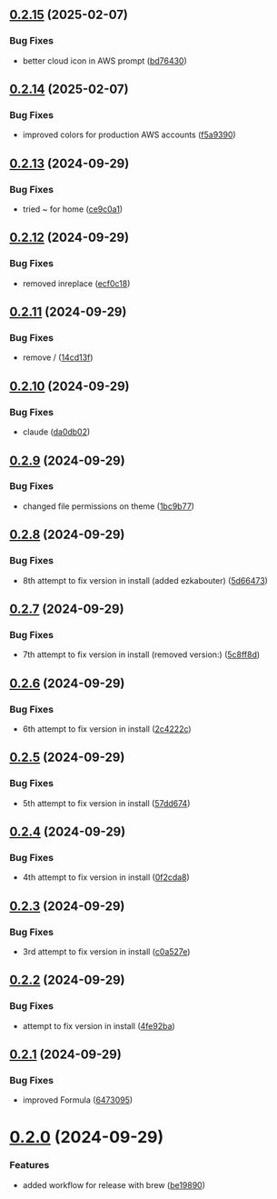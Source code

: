 ## [0.2.15](https://github.com/easytocloud/oh-my-easytocloud/compare/v0.2.14...v0.2.15) (2025-02-07)


### Bug Fixes

* better cloud icon in AWS prompt ([bd76430](https://github.com/easytocloud/oh-my-easytocloud/commit/bd764307ea7666dcd7dcd81a0c828d67d0cf8713))

## [0.2.14](https://github.com/easytocloud/oh-my-easytocloud/compare/v0.2.13...v0.2.14) (2025-02-07)


### Bug Fixes

* improved colors for production AWS accounts ([f5a9390](https://github.com/easytocloud/oh-my-easytocloud/commit/f5a9390771940f3c0fe1b25a22314aee0c620971))

## [0.2.13](https://github.com/easytocloud/oh-my-easytocloud/compare/v0.2.12...v0.2.13) (2024-09-29)


### Bug Fixes

* tried ~ for home ([ce9c0a1](https://github.com/easytocloud/oh-my-easytocloud/commit/ce9c0a1f103848c866c4de37cd209f1709647381))

## [0.2.12](https://github.com/easytocloud/oh-my-easytocloud/compare/v0.2.11...v0.2.12) (2024-09-29)


### Bug Fixes

* removed inreplace ([ecf0c18](https://github.com/easytocloud/oh-my-easytocloud/commit/ecf0c1860937314ae7759bea657b0c8613cde825))

## [0.2.11](https://github.com/easytocloud/oh-my-easytocloud/compare/v0.2.10...v0.2.11) (2024-09-29)


### Bug Fixes

* remove / ([14cd13f](https://github.com/easytocloud/oh-my-easytocloud/commit/14cd13ff8b7c386f6af7c468e7e23518cd7fd193))

## [0.2.10](https://github.com/easytocloud/oh-my-easytocloud/compare/v0.2.9...v0.2.10) (2024-09-29)


### Bug Fixes

* claude ([da0db02](https://github.com/easytocloud/oh-my-easytocloud/commit/da0db023dd1ff895a2c43e1647832a905524e5c3))

## [0.2.9](https://github.com/easytocloud/oh-my-easytocloud/compare/v0.2.8...v0.2.9) (2024-09-29)


### Bug Fixes

* changed file permissions on theme ([1bc9b77](https://github.com/easytocloud/oh-my-easytocloud/commit/1bc9b77191554d86938e5decd3f552592ba29430))

## [0.2.8](https://github.com/easytocloud/oh-my-easytocloud/compare/v0.2.7...v0.2.8) (2024-09-29)


### Bug Fixes

* 8th attempt to fix version in install (added ezkabouter) ([5d66473](https://github.com/easytocloud/oh-my-easytocloud/commit/5d66473c64dd06f59cad3b340ebfd240d2a2e635))

## [0.2.7](https://github.com/easytocloud/oh-my-easytocloud/compare/v0.2.6...v0.2.7) (2024-09-29)


### Bug Fixes

* 7th attempt to fix version in install (removed version:) ([5c8ff8d](https://github.com/easytocloud/oh-my-easytocloud/commit/5c8ff8d68725fd17bf06b49d31fad4cc5e928a93))

## [0.2.6](https://github.com/easytocloud/oh-my-easytocloud/compare/v0.2.5...v0.2.6) (2024-09-29)


### Bug Fixes

* 6th attempt to fix version in install ([2c4222c](https://github.com/easytocloud/oh-my-easytocloud/commit/2c4222c59f7acd00c502377176f2bacbad51b0e7))

## [0.2.5](https://github.com/easytocloud/oh-my-easytocloud/compare/v0.2.4...v0.2.5) (2024-09-29)


### Bug Fixes

* 5th attempt to fix version in install ([57dd674](https://github.com/easytocloud/oh-my-easytocloud/commit/57dd67458f97b395eb4e06e1616eaf7dad91a3e7))

## [0.2.4](https://github.com/easytocloud/oh-my-easytocloud/compare/v0.2.3...v0.2.4) (2024-09-29)


### Bug Fixes

* 4th attempt to fix version in install ([0f2cda8](https://github.com/easytocloud/oh-my-easytocloud/commit/0f2cda8ba73e12ea263ba2684fa8282f752d5e89))

## [0.2.3](https://github.com/easytocloud/oh-my-easytocloud/compare/v0.2.2...v0.2.3) (2024-09-29)


### Bug Fixes

* 3rd attempt to fix version in install ([c0a527e](https://github.com/easytocloud/oh-my-easytocloud/commit/c0a527e21987d1e0a54485f1dd1dd183a4b7cab2))

## [0.2.2](https://github.com/easytocloud/oh-my-easytocloud/compare/v0.2.1...v0.2.2) (2024-09-29)


### Bug Fixes

* attempt to fix version in install ([4fe92ba](https://github.com/easytocloud/oh-my-easytocloud/commit/4fe92ba17e48bb9be0cd11fa12768fcda778f2f3))

## [0.2.1](https://github.com/easytocloud/oh-my-easytocloud/compare/v0.2.0...v0.2.1) (2024-09-29)


### Bug Fixes

* improved Formula ([6473095](https://github.com/easytocloud/oh-my-easytocloud/commit/6473095f7d984ebda4f0914b001ce12037755125))

# [0.2.0](https://github.com/easytocloud/oh-my-easytocloud/compare/v0.1.0...v0.2.0) (2024-09-29)


### Features

* added workflow for release with brew ([be19890](https://github.com/easytocloud/oh-my-easytocloud/commit/be198903edaaa9fb44f774dbb05627dbe92ed320))
